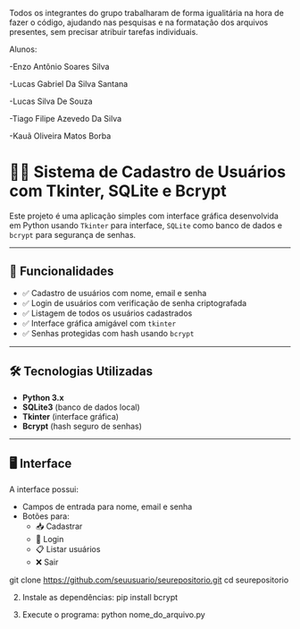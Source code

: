 Todos os integrantes do grupo trabalharam de forma igualitária na hora de fazer o código, ajudando nas pesquisas e na formatação dos arquivos presentes, sem precisar atribuir tarefas individuais.

Alunos:

-Enzo Antônio Soares Silva

-Lucas Gabriel Da Silva Santana

-Lucas Silva De Souza

-Tiago Filipe Azevedo Da Silva

-Kauã Oliveira Matos  Borba

# 🧑‍💻 Sistema de Cadastro de Usuários com Tkinter, SQLite e Bcrypt

Este projeto é uma aplicação simples com interface gráfica desenvolvida em Python usando `Tkinter` para interface, `SQLite` como banco de dados e `bcrypt` para segurança de senhas.

---

## 🚀 Funcionalidades

- ✅ Cadastro de usuários com nome, email e senha
- ✅ Login de usuários com verificação de senha criptografada
- ✅ Listagem de todos os usuários cadastrados
- ✅ Interface gráfica amigável com `tkinter`
- ✅ Senhas protegidas com hash usando `bcrypt`

---

## 🛠️ Tecnologias Utilizadas

- **Python 3.x**
- **SQLite3** (banco de dados local)
- **Tkinter** (interface gráfica)
- **Bcrypt** (hash seguro de senhas)

---

## 🖥️ Interface

A interface possui:

- Campos de entrada para nome, email e senha
- Botões para:
    - 📥 Cadastrar
    - 🔐 Login
    - 📋 Listar usuários
    - ❌ Sair


git clone [<https://github.com/seuusuario/seurepositorio.git>](https://github.com/ManoTiigas/sistema-cadastro)
cd seurepositorio

2. Instale as dependências:
pip install bcrypt

3. Execute o programa:
python nome_do_arquivo.py
